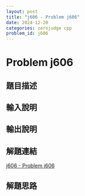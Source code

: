 ```yaml
---
layout: post
title: "j606 - Problem j606"
date: 2024-12-20
categories: zerojudge cpp
problem_id: j606
---
```


# Problem j606

## 題目描述



## 輸入說明



## 輸出說明



## 解題連結

[j606 - Problem j606](https://zerojudge.tw/ShowProblem?problemid=j606)

## 解題思路

